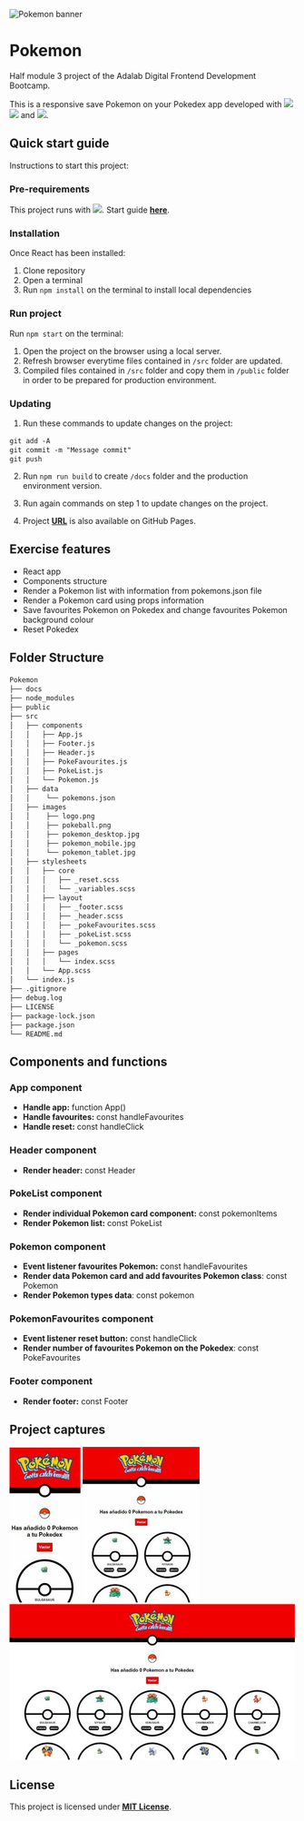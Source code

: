 ![Pokemon banner](https://tcgplayerpro-www.s1.umbraco.io/media/2483/pokemon_play_pokemon_banner-02-2x.jpg)

# **Pokemon**

Half module 3 project of the Adalab Digital Frontend Development Bootcamp.

This is a responsive save Pokemon on your Pokedex app developed with [<img src = "https://img.shields.io/badge/-HTML5-E34F26?style=flat&logo=html5&logoColor=white">](https://html.spec.whatwg.org/) [<img src = "https://img.shields.io/badge/-CSS3-1572B6?style=flat&logo=css3&logoColor=white">](https://www.w3.org/Style/CSS/) and [<img src = "https://img.shields.io/badge/-React-61DAFB?style=flat&logo=react&logoColor=black">](https://es.reactjs.org/).

## **Quick start guide**

Instructions to start this project:

### **Pre-requirements**

This project runs with [<img src = "https://img.shields.io/badge/-React-61DAFB?style=flat&logo=react&logoColor=black">](https://es.reactjs.org/). Start guide [**here**](https://github.com/facebook/create-react-app).

### **Installation**

Once React has been installed:

1. Clone repository
2. Open a terminal
3. Run `npm install` on the terminal to install local dependencies

### **Run project**

Run `npm start` on the terminal:

1. Open the project on the browser using a local server.
2. Refresh browser everytime files contained in `/src` folder are updated.
3. Compiled files contained in `/src` folder and copy them in `/public` folder in order to be prepared for production environment.

### **Updating**

1. Run these commands to update changes on the project:

```
git add -A
git commit -m "Message commit"
git push
```

2. Run `npm run build` to create `/docs` folder and the production environment version.

3. Run again commands on step 1 to update changes on the project.

4. Project **[URL](https://anaguerraabaroa.github.io/Pokemon/)** is also available on GitHub Pages.

## **Exercise features**

- React app
- Components structure
- Render a Pokemon list with information from pokemons.json file
- Render a Pokemon card using props information
- Save favourites Pokemon on Pokedex and change favourites Pokemon background colour
- Reset Pokedex

## **Folder Structure**

```
Pokemon
├── docs
├── node_modules
├── public
├── src
│   ├── components
│   │   ├── App.js
│   │   ├── Footer.js
│   │   ├── Header.js
│   │   ├── PokeFavourites.js
│   │   ├── PokeList.js
│   │   └── Pokemon.js
│   ├── data
│   │    └── pokemons.json
│   ├── images
│   │    ├── logo.png
│   │    ├── pokeball.png
│   │    ├── pokemon_desktop.jpg
│   │    ├── pokemon_mobile.jpg
│   │    └── pokemon_tablet.jpg
│   ├── stylesheets
│   │   ├── core
│   │   │   ├── _reset.scss
│   │   │   └── _variables.scss
│   │   ├── layout
│   │   │   ├── _footer.scss
│   │   │   ├── _header.scss
│   │   │   ├── _pokeFavourites.scss
│   │   │   ├── _pokeList.scss
│   │   │   └── _pokemon.scss
│   │   ├── pages
│   │   │   └── index.scss
│   │   └── App.scss
│   └── index.js
├── .gitignore
├── debug.log
├── LICENSE
├── package-lock.json
├── package.json
└── README.md
```

## **Components and functions**

### **App component**

- **Handle app:** function App()
- **Handle favourites:** const handleFavourites
- **Handle reset:** const handleClick

### **Header component**

- **Render header:** const Header

### **PokeList component**

- **Render individual Pokemon card component:** const pokemonItems
- **Render Pokemon list:** const PokeList

### **Pokemon component**

- **Event listener favourites Pokemon:** const handleFavourites
- **Render data Pokemon card and add favourites Pokemon class**: const Pokemon
- **Render Pokemon types data**: const pokemon

### **PokemonFavourites component**

- **Event listener reset button:** const handleClick
- **Render number of favourites Pokemon on the Pokedex**: const PokeFavourites

### **Footer component**

- **Render footer:** const Footer

## **Project captures**

![Mobile version](./src/images/pokemon_mobile.jpg) ![Tablet version](./src/images/pokemon_tablet.jpg) ![Desktop version](./src/images/pokemon_desktop.jpg)

## **License**

This project is licensed under [**MIT License**](https://spdx.org/licenses/MIT.html).
